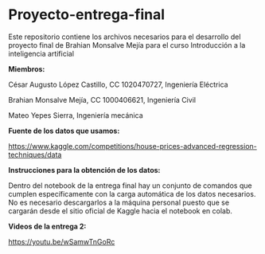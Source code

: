 # Proyecto-entrega-final
Este repositorio contiene los archivos necesarios para el desarrollo del proyecto final de Brahian Monsalve Mejía para el curso Introducción a la inteligencia artificial

**Miembros:**

César Augusto López Castillo, CC 1020470727, Ingeniería Eléctrica

Brahian Monsalve Mejía, CC 1000406621, Ingeniería Civil

Mateo Yepes Sierra, Ingeniería mecánica

**Fuente de los datos que usamos:** 

https://www.kaggle.com/competitions/house-prices-advanced-regression-techniques/data

**Instrucciones para la obtención de los datos:**

Dentro del notebook de la entrega final hay un conjunto de comandos que cumplen específicamente con la carga automática de los datos necesarios. No es necesario descargarlos a la máquina personal puesto que se cargarán desde el sitio oficial de Kaggle hacia el notebook en colab. 

**Videos de la entrega 2:**

https://youtu.be/wSamwTnGoRc
